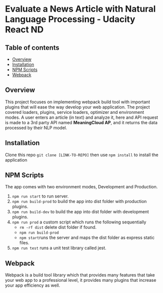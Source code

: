# Evaluate a News Article with Natural Language Processing - Udacity React ND

## Table of contents

- [Overview](#overview)
- [Installation](#installation)
- [NPM Scripts](#npm-scripts)
- [Webpack](#webpack)

## Overview

This project focuses on implementing webpack build tool with important plugins that will ease the way develop your web application.
The project covered loaders, plugins, service loaders, optimizer and environment modes.
A user enters an article (in text) and analyze it, here and API request is made to a 3rd party API named **MeaningCloud AP**, and it returns the data processed by their NLP model.

## Installation

Clone this repo `git clone [LINK-TO-REPO]`
then use `npm install` to install the application

## NPM Scripts

The app comes with two environment modes, Development and Production.

1. `npm run start` to run server.
2. `npm run build-prod` to build the app into dist folder with production plugins.
3. `npm run build-dev` to build the app into dist folder with development plugins.
4. `npm run prod` a custom script which runs the following sequentially
   - `rm -rf dist` delete dist folder if found.
   - `npm run build-prod`
   - `npm start`runs the server and maps the dist folder as express static files.
5. `npm run test` runs a unit test library called jest.

## Webpack

Webpack is a build tool library which that provides many features that take your web app to a professional level, it provides many plugins that increase your app efficiency as well.
